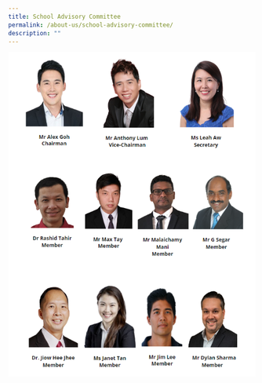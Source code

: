 ```yaml
---
title: School Advisory Committee
permalink: /about-us/school-advisory-committee/
description: ""
---
```

![](/images/sac-1%20.png)